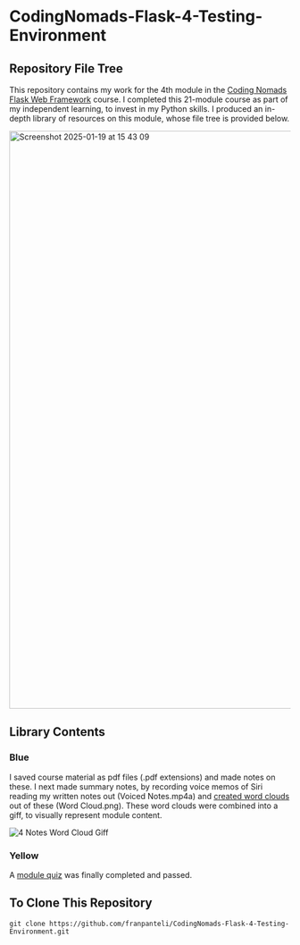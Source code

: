 # CodingNomads-Flask-4-Testing-Environment
## Repository File Tree
This repository contains my work for the 4th module in the [Coding Nomads Flask Web Framework](https://codingnomads.com/course/python-flask-web-framework) course. I completed this 21-module course as part of my independent learning, to invest in my Python skills. I produced an in-depth library of resources on this module, whose file tree is provided below. 

<img width="1034" alt="Screenshot 2025-01-19 at 15 43 09" src="https://github.com/user-attachments/assets/cbf31fdf-4ec9-45ab-8799-c921e33ed1f8" />

## Library Contents
### Blue
I saved course material as pdf files (.pdf extensions) and made notes on these. I next made summary notes, by recording voice memos of Siri reading my written notes out (Voiced Notes.mp4a) and [created word clouds](https://wordart.com/create) out of these (Word Cloud.png). These word clouds were combined into a giff, to visually represent module content.

![4 Notes Word Cloud Giff](https://github.com/user-attachments/assets/f649c194-9343-4dca-8475-17fc3e41111f)

### Yellow
A [module quiz](https://github.com/franpanteli/CodingNomads-Flask-4-Testing-Environment/blob/main/4.6%20Quizzes/4.6%20Quiz%20Flask%20Setup.pdf) was finally completed and passed. 

## To Clone This Repository
```
git clone https://github.com/franpanteli/CodingNomads-Flask-4-Testing-Environment.git
```
